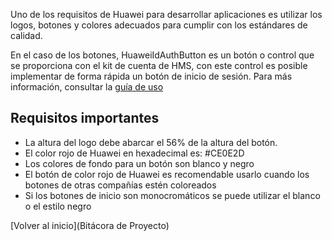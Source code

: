 
Uno de los requisitos de Huawei para desarrollar aplicaciones es utilizar los logos, botones y colores adecuados para cumplir con los estándares de calidad.

En el caso de los botones, HuaweiIdAuthButton es un botón o control que se proporciona con el kit de cuenta de HMS, con este control es posible implementar de forma rápida un botón de inicio de sesión. Para más información, consultar la [guía de uso](https://developer.huawei.com)

## Requisitos importantes

- La altura del logo debe abarcar el 56% de la altura del botón.
- El color rojo de Huawei en hexadecimal es: #CE0E2D 
- Los colores de fondo para un botón son blanco y negro
- El botón de color rojo de Huawei es recomendable usarlo cuando los botones de otras compañías estén coloreados
- Si los botones de inicio son monocromáticos se puede utilizar el blanco o el estilo negro


[Volver al inicio](Bitácora de Proyecto)
